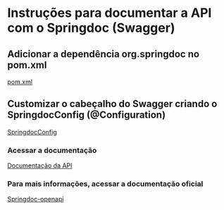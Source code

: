 # Instruções para documentar a API com o Springdoc (Swagger) 

## Adicionar a dependência org.springdoc no pom.xml

[pom.xml](pom.xml-fragment.txt)


## Customizar o cabeçalho do Swagger criando o SpringdocConfig (@Configuration)

[SpringdocConfig](SpringdocConfig.java)


### Acessar a documentação

[Documentação da API](http://localhost:8080/swagger-ui/index.html)


### Para mais informações, acessar a documentação oficial

[Springdoc-openapi](http://localhost:8080/swagger-ui/index.html)
